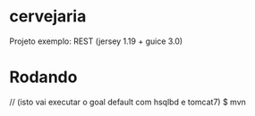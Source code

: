 # cervejaria
Projeto exemplo: REST (jersey 1.19 + guice 3.0)

# Rodando
// (isto vai executar o goal default com hsqlbd e tomcat7)
$ mvn 
